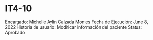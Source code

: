 # IT4-10

Encargado: Michelle Aylin Calzada Montes
Fecha de Ejecución: June 8, 2022
Historia de usuario: Modificar información del paciente
Status: Aprobado